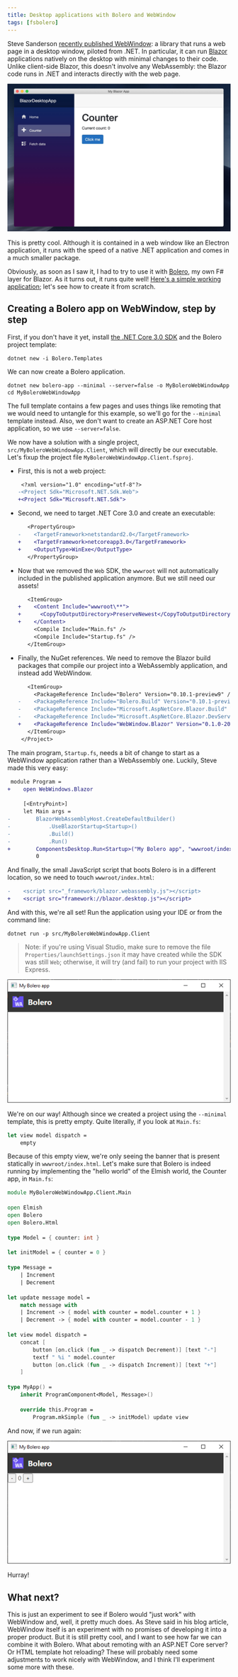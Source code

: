 ```yaml
---
title: Desktop applications with Bolero and WebWindow
tags: [fsbolero]
---
```


Steve Sanderson [recently published WebWindow](https://blog.stevensanderson.com/2019/11/18/2019-11-18-webwindow-a-cross-platform-webview-for-dotnet-core/): a library that runs a web page in a desktop window, piloted from .NET.
In particular, it can run [Blazor](https://dotnet.microsoft.com/apps/aspnet/web-apps/blazor) applications natively on the desktop with minimal changes to their code.
Unlike client-side Blazor, this doesn't involve any WebAssembly: the Blazor code runs in .NET and interacts directly with the web page.

![The Blazor sample app running on WebWindows](/assets/blazor-macos.jpg)

This is pretty cool.
Although it is contained in a web window like an Electron application, it runs with the speed of a native .NET application and comes in a much smaller package.

Obviously, as soon as I saw it, I had to try to use it with [Bolero](https://fsbolero.io), my own F# layer for Blazor.
As it turns out, it runs quite well!
[Here's a simple working application](https://github.com/Tarmil/Bolero.WebWindowTest); let's see how to create it from scratch.

## Creating a Bolero app on WebWindow, step by step

First, if you don't have it yet, install [the .NET Core 3.0 SDK](https://dotnet.microsoft.com/download) and the Bolero project template:

```
dotnet new -i Bolero.Templates
```

We can now create a Bolero application.

```
dotnet new bolero-app --minimal --server=false -o MyBoleroWebWindowApp
cd MyBoleroWebWindowApp
```

The full template contains a few pages and uses things like remoting that we would need to untangle for this example, so we'll go for the `--minimal` template instead.
Also, we don't want to create an ASP.NET Core host application, so we use `--server=false`.

We now have a solution with a single project, `src/MyBoleroWebWindowApp.Client`, which will directly be our executable.
Let's fixup the project file `MyBoleroWebWindowApp.Client.fsproj`.

* First, this is not a web project:
    ```diff
     <?xml version="1.0" encoding="utf-8"?>
    -<Project Sdk="Microsoft.NET.Sdk.Web">
    +<Project Sdk="Microsoft.NET.Sdk">
    ```
* Second, we need to target .NET Core 3.0 and create an executable:
    ```diff
       <PropertyGroup>
    -    <TargetFramework>netstandard2.0</TargetFramework>
    +    <TargetFramework>netcoreapp3.0</TargetFramework>
    +    <OutputType>WinExe</OutputType>
       </PropertyGroup>
    ```

* Now that we removed the `Web` SDK, the `wwwroot` will not automatically included in the published application anymore.
    But we still need our assets!

    ```diff
       <ItemGroup>
    +    <Content Include="wwwroot\**">
    +      <CopyToOutputDirectory>PreserveNewest</CopyToOutputDirectory>
    +    </Content>
         <Compile Include="Main.fs" />
         <Compile Include="Startup.fs" />
       </ItemGroup>
    ```

* Finally, the NuGet references. We need to remove the Blazor build packages that compile our project into a WebAssembly application, and instead add WebWindow.

    ```diff
       <ItemGroup>
         <PackageReference Include="Bolero" Version="0.10.1-preview9" />
    -    <PackageReference Include="Bolero.Build" Version="0.10.1-preview9" />
    -    <PackageReference Include="Microsoft.AspNetCore.Blazor.Build" Version="3.0-preview9.*" />
    -    <PackageReference Include="Microsoft.AspNetCore.Blazor.DevServer" Version="3.0-preview9.*" />
    +    <PackageReference Include="WebWindow.Blazor" Version="0.1.0-20191120.6" />
       </ItemGroup>
     </Project>
    ```

The main program, `Startup.fs`, needs a bit of change to start as a WebWindow application rather than a WebAssembly one.
Luckily, Steve made this very easy:

```diff
 module Program =
+    open WebWindows.Blazor
 
     [<EntryPoint>]
     let Main args =
-        BlazorWebAssemblyHost.CreateDefaultBuilder()
-            .UseBlazorStartup<Startup>()
-            .Build()
-            .Run()
+        ComponentsDesktop.Run<Startup>("My Bolero app", "wwwroot/index.html")
         0
```

And finally, the small JavaScript script that boots Bolero is in a different location, so we need to touch `wwwroot/index.html`:

```diff
-    <script src="_framework/blazor.webassembly.js"></script>
+    <script src="framework://blazor.desktop.js"></script>
```

And with this, we're all set!
Run the application using your IDE or from the command line:

```
dotnet run -p src/MyBoleroWebWindowApp.Client
```

> Note: if you're using Visual Studio, make sure to remove the file `Properties/launchSettings.json` it may have created while the SDK was still `Web`; otherwise, it will try (and fail) to run your project with IIS Express.

![The Bolero minimal app running on WebWindow](/assets/webwindow-empty.png)

We're on our way!
Although since we created a project using the `--minimal` template, this is pretty empty.
Quite literally, if you look at `Main.fs`:

```fsharp
let view model dispatch =
    empty
```

Because of this empty view, we're only seeing the banner that is present statically in `wwwroot/index.html`.
Let's make sure that Bolero is indeed running by implementing the "hello world" of the Elmish world, the Counter app, in `Main.fs`:

```fsharp
module MyBoleroWebWindowApp.Client.Main

open Elmish
open Bolero
open Bolero.Html

type Model = { counter: int }

let initModel = { counter = 0 }

type Message =
    | Increment
    | Decrement

let update message model =
    match message with
    | Increment -> { model with counter = model.counter + 1 }
    | Decrement -> { model with counter = model.counter - 1 }

let view model dispatch =
    concat [
        button [on.click (fun _ -> dispatch Decrement)] [text "-"]
        textf " %i " model.counter
        button [on.click (fun _ -> dispatch Increment)] [text "+"]
    ]

type MyApp() =
    inherit ProgramComponent<Model, Message>()

    override this.Program =
        Program.mkSimple (fun _ -> initModel) update view
```

And now, if we run again:

![The Bolero counter app running on WebWindow](/assets/webwindow-counter.png)

Hurray!

## What next?

This is just an experiment to see if Bolero would "just work" with WebWindow and, well, it pretty much does.
As Steve said in his blog article, WebWindow itself is an experiment with no promises of developing it into a proper product.
But it is still pretty cool, and I want to see how far we can combine it with Bolero.
What about remoting with an ASP.NET Core server?
Or HTML template hot reloading?
These will probably need some adjustments to work nicely with WebWindow, and I think I'll experiment some more with these.
